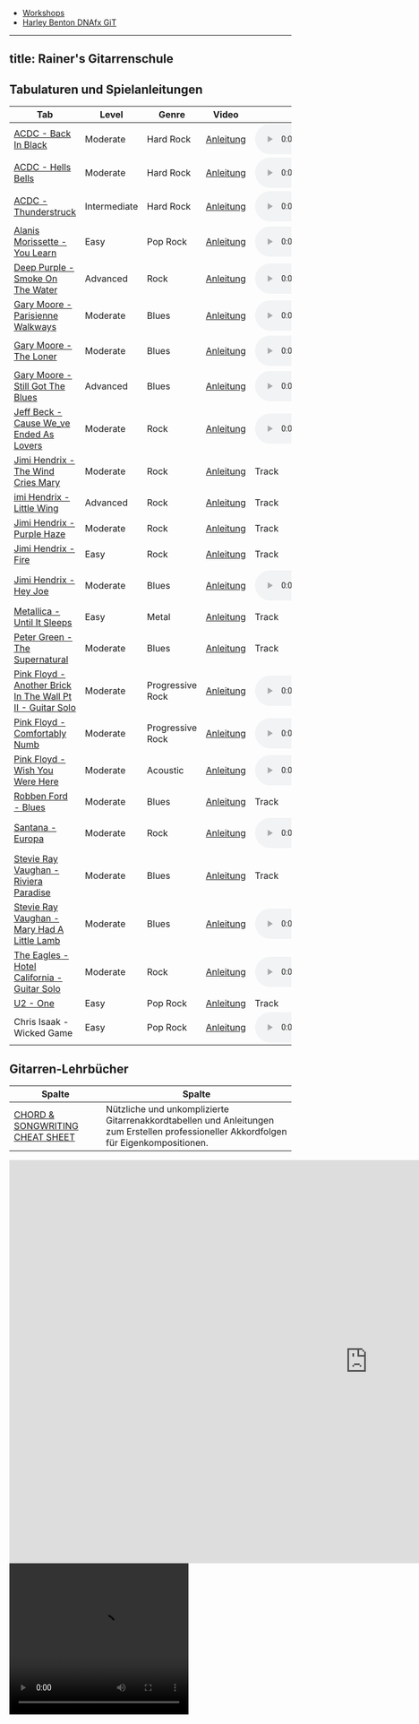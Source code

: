 * <a href="https://rainerlueers.github.io/Gitarrenschule/workshops.html">Workshops</a>
* <a href="https://rainerlueers.github.io/Gitarrenschule/harley_benton_dnafx.html">Harley Benton DNAfx GiT</a>

---
title: Rainer's Gitarrenschule
---  

## Tabulaturen und Spielanleitungen

Tab | Level | Genre | Video | Backing Track | Patch |
---------|---------|---------|---------|---------|---------|
<a href="https://rainerlueers.github.io/Gitarrenschule/Noten/ACDC - Back In Black (Transcribed by Daniele Tornaghi).pdf" target="_blank" rel="noopener noreferrer" >ACDC - Back In Black</a> | Moderate | Hard Rock | <a href="https://www.youtube.com/watch?v=te6-vwJ7Qdo" target="_blank">Anleitung</a> | <audio controls><source src="BackingTrack/Back in Black Guitar Backing Track - ACDC TCDG.mp3" type="audio/mp4"></audio> | Patch |
<a href="https://rainerlueers.github.io/Gitarrenschule/Noten/ACDC - Hells Bells (Transcribed by Daniele Tornaghi).pdf" target="_blank" rel="noopener noreferrer" >ACDC - Hells Bells</a> | Moderate | Hard Rock | <a href="https://www.youtube.com/watch?v=Q27JL86rxvM" target="_blank">Anleitung</a> | <audio controls><source src="BackingTrack/AC DC - Hells Bells Backing Track.mp3" type="audio/mp4"></audio> | Patch |
<a href="https://rainerlueers.github.io/Gitarrenschule/Noten/AC-DC - Thunderstruck (Transcribed by Daniele Tornaghi).pdf" target="_blank" rel="noopener noreferrer" >ACDC - Thunderstruck</a> | Intermediate | Hard Rock | <a href="https://www.youtube.com/watch?v=nIRa199q62s" target="_blank">Anleitung</a> | <audio controls><source src="BackingTrack/AC-DC THUNDERSTRUCK BACKING TRACK.mp3" type="audio/mp4"></audio> | Patch |
<a href="https://rainerlueers.github.io/Gitarrenschule/Noten/Alanis Morissette - You Learn (Transcribed by Daniele Tornaghi).pdf" target="_blank" rel="noopener noreferrer" >Alanis Morissette - You Learn</a> | Easy | Pop Rock | <a href="https://www.youtube.com/watch?v=FfSjaQremF0" target="_blank">Anleitung</a> | <audio controls><source src="BackingTrack/You Learn - backing track only without guitar.mp3" type="audio/mp4"></audio> | Patch |
<a href="https://rainerlueers.github.io/Gitarrenschule/Noten/Deep Purple - Smoke On The Water (Transcribed by Daniele Tornaghi).pdf" target="_blank" rel="noopener noreferrer" >Deep Purple - Smoke On The Water</a> | Advanced | Rock | <a href="https://www.youtube.com/watch?v=pbtAbJRKv1k" target="_blank">Anleitung</a> | <audio controls><source src="BackingTrack/Deep Purple - Smoke on The Water - Backing Track With Vocals.mp3" type="audio/mp4"></audio> | Patch |
<a href="https://rainerlueers.github.io/Gitarrenschule/Noten/Gary Moore - Parisienne Walkways (Transcribed by Daniele Tornaghi).pdf" target="_blank" rel="noopener noreferrer" >Gary Moore - Parisienne Walkways</a> | Moderate | Blues | <a href="https://www.youtube.com/watch?v=q156_6rEvpk" target="_blank">Anleitung</a> | <audio controls><source src="BackingTrack/Gary Moore Parisienne walkways backing track.mp3" type="audio/mp4"></audio> | Patch |
<a href="https://rainerlueers.github.io/Gitarrenschule/Noten/Gary Moore - The Loner (Transcribed by Daniele Tornaghi).pdf" target="_blank" rel="noopener noreferrer" >Gary Moore - The Loner</a> | Moderate | Blues | <a href="https://www.youtube.com/watch?v=mnX5GpAv3Fo" target="_blank">Anleitung</a> | <audio controls><source src="BackingTrack/Gary Moore - The Loner - Backing Track.mp3" type="audio/mp4"></audio> | Patch |
<a href="https://rainerlueers.github.io/Gitarrenschule/Noten/Gary Moore - Still Got The Blues (Transcribed by Daniele Tornaghi).pdf" target="_blank" rel="noopener noreferrer" >Gary Moore - Still Got The Blues</a> | Advanced | Blues | <a href="https://www.youtube.com/watch?v=h2Wo6dZYjVA" target="_blank">Anleitung</a> | <audio controls><source src="BackingTrack/Still Got The Blues - Guitar Backing Track.mp3" type="audio/mp4"></audio> | Patch |
<a href="https://rainerlueers.github.io/Gitarrenschule/Noten/Jeff Beck - Cause We_ve Ended As Lovers (Transcribed by Daniele Tornaghi).pdf" target="_blank" rel="noopener noreferrer" >Jeff Beck - Cause We_ve Ended As Lovers</a> | Moderate | Rock | <a href="https://www.youtube.com/watch?v=glo3jMRlTSw" target="_blank">Anleitung</a> | <audio controls><source src="BackingTrack/Cause Weve Ended as Lovers - Jeff Beck.mp3" type="audio/mp4"></audio> | <a href="https://rainerlueers.github.io/Gitarrenschule/Patches/Jeff Beck.zg1xf" target="_blank" rel="noopener noreferrer" >Zoom G1X Four |
<a href="https://rainerlueers.github.io/Gitarrenschule/Noten/Jimi Hendrix - The Wind Cries Mary (Transcribed by Daniele Tornaghi).pdf" target="_blank" rel="noopener noreferrer" >Jimi Hendrix - The Wind Cries Mary</a> | Moderate | Rock | <a href="https://www.youtube.com/watch?v=KmZN9QFJu5M" target="_blank">Anleitung</a> | Track | Patch |
<a href="https://rainerlueers.github.io/Gitarrenschule/Noten/Jimi Hendrix - Little Wing (Transcribed by Daniele Tornaghi).pdf" target="_blank" rel="noopener noreferrer" >imi Hendrix - Little Wing</a> | Advanced | Rock | <a href="https://www.youtube.com/watch?v=7pagv-_S2Cc" target="_blank">Anleitung</a> | Track | Patch |
<a href="https://rainerlueers.github.io/Gitarrenschule/Noten/Jimi Hendrix - Purple Haze (Transcribed by Daniele Tornaghi).pdf" target="_blank" rel="noopener noreferrer" >Jimi Hendrix - Purple Haze</a> | Moderate | Rock | <a href="https://www.youtube.com/watch?v=xZRxs_KtFko" target="_blank">Anleitung</a> | Track | Patch |
<a href="https://rainerlueers.github.io/Gitarrenschule/Noten/Jimi Hendrix - Fire (Transcribed by Daniele Tornaghi).pdf" target="_blank" rel="noopener noreferrer" >Jimi Hendrix - Fire</a> | Easy | Rock | <a href="https://www.youtube.com/watch?v=O08BHbwY7_4" target="_blank">Anleitung</a> | Track | Patch |
<a href="https://rainerlueers.github.io/Gitarrenschule/Noten/Jimi Hendrix - Hey Joe (Transcribed by Daniele Tornaghi).pdf" target="_blank" rel="noopener noreferrer" >Jimi Hendrix - Hey Joe</a> | Moderate | Blues | <a href="https://www.youtube.com/watch?v=nW9l-zns7Qw" target="_blank">Anleitung</a> | <audio controls><source src="BackingTrack/hey joe guitar backing track with vocals jimi hendrix.mp3" type="audio/mp4"></audio> | <a href="https://rainerlueers.github.io/Gitarrenschule/Patches/Hendrix.zg1xf" target="_blank" rel="noopener noreferrer" >Zoom G1X Four |
<a href="https://rainerlueers.github.io/Gitarrenschule/Noten/Metallica - Until It Sleeps (Transcribed by Daniele Tornaghi).pdf" target="_blank" rel="noopener noreferrer" >Metallica - Until It Sleeps</a> | Easy | Metal | <a href="https://www.youtube.com/watch?v=hUYp-cmtoJ4" target="_blank">Anleitung</a> | Track | Patch |
<a href="https://rainerlueers.github.io/Gitarrenschule/Noten/Peter Green - The Supernatural (Transcribed by Daniele Tornaghi).pdf" target="_blank" rel="noopener noreferrer" >Peter Green - The Supernatural</a> | Moderate | Blues | <a href="https://www.youtube.com/watch?v=5Ybvaz5EUJE" target="_blank">Anleitung</a> | Track | Patch |
<a href="https://rainerlueers.github.io/Gitarrenschule/Noten/Pink Floyd - Another Brick In The Wall Pt II - Guitar Solo (Transcribed by Daniele Tornaghi).pdf" target="_blank" rel="noopener noreferrer" >Pink Floyd - Another Brick In The Wall Pt II - Guitar Solo</a> | Moderate | Progressive Rock | <a href="https://www.youtube.com/watch?v=OZIOKo8bpCs" target="_blank">Anleitung</a> | <audio controls><source src="BackingTrack/Another Brick in the Wall Backing track.mp3" type="audio/mp4"></audio> | Patch |
<a href="https://rainerlueers.github.io/Gitarrenschule/Noten/Pink Floyd - Comfortably Numb (Transcribed by Daniele Tornaghi).pdf" target="_blank" rel="noopener noreferrer" >Pink Floyd - Comfortably Numb</a> | Moderate | Progressive Rock | <a href="https://www.youtube.com/watch?v=V36tR2NIrS4" target="_blank">Anleitung</a> | <audio controls><source src="BackingTrack/Comfortably Numb Backing Track.mp3" type="audio/mp4"></audio> | Patch |
<a href="https://rainerlueers.github.io/Gitarrenschule/Noten/Pink Floyd - Wish You Were Here (Transcribed by Daniele Tornaghi).pdf" target="_blank" rel="noopener noreferrer" >Pink Floyd - Wish You Were Here</a> | Moderate | Acoustic | <a href="https://www.youtube.com/watch?v=WcufELyqdtg" target="_blank">Anleitung</a> | <audio controls><source src="BackingTrack/Wish You Were Here - Backing track.mp3" type="audio/mp4"></audio> | Patch |
<a href="https://rainerlueers.github.io/Gitarrenschule/Noten/Robben Ford - Blues (Transcribed by Daniele Tornaghi).pdf" target="_blank" rel="noopener noreferrer" >Robben Ford - Blues</a> | Moderate | Blues | <a href="https://www.youtube.com/watch?v=r2CAIilb6rQ" target="_blank">Anleitung</a> | Track | Patch |
<a href="https://rainerlueers.github.io/Gitarrenschule/Noten/Santana - Europa (Transcribed by Daniele Tornaghi).pdf" target="_blank" rel="noopener noreferrer" >Santana - Europa</a> | Moderate | Rock | <a href="https://www.youtube.com/watch?v=FLmtF8w_1lc" target="_blank">Anleitung</a> | <audio controls><source src="BackingTrack/Santana - Europa Backing Track.mp3" type="audio/mp4"></audio> | <a href="https://rainerlueers.github.io/Gitarrenschule/Patches/Santana.zg1xf" target="_blank" rel="noopener noreferrer" >Zoom G1X Four</a> |
<a href="https://rainerlueers.github.io/Gitarrenschule/Noten/Stevie Ray Vaughan - Riviera Paradise (Transcribed by Daniele Tornaghi).pdf" target="_blank" rel="noopener noreferrer" >Stevie Ray Vaughan - Riviera Paradise</a> | Moderate | Blues | <a href="https://www.youtube.com/watch?v=1v1bhcpD2t4" target="_blank">Anleitung</a> | Track | Patch |
<a href="https://rainerlueers.github.io/Gitarrenschule/Noten/Stevie Ray Vaughan - Mary Had A Little Lamb (Transcribed by Daniele Tornaghi).pdf" target="_blank" rel="noopener noreferrer" >Stevie Ray Vaughan - Mary Had A Little Lamb</a> | Moderate | Blues | <a href="https://www.youtube.com/watch?v=W8-WDdddZr0" target="_blank">Anleitung</a> | <audio controls><source src="BackingTrack/mary had a little lamb backing track stevie ray vaughan.mp3" type="audio/mp4"></audio> | <a href="https://rainerlueers.github.io/Gitarrenschule/Patches/SRV.zg1xf" target="_blank" rel="noopener noreferrer" >Zoom G1X Four</a> |
<a href="https://rainerlueers.github.io/Gitarrenschule/Noten/The Eagles - Hotel California - Guitar Solo (Transcribed by Daniele Tornaghi).pdf" target="_blank" rel="noopener noreferrer" >The Eagles - Hotel California - Guitar Solo</a> | Moderate | Rock | <a href="https://www.youtube.com/watch?v=MXRMFyzNEJ8" target="_blank">Anleitung</a> | <audio controls><source src="BackingTrack/Eagles - Hotel California - Guitar Solo Backing Track.mp3" type="audio/mp4"></audio> | Patch |
<a href="https://rainerlueers.github.io/Gitarrenschule/Noten/U2 - One (Transcribed by Daniele Tornaghi).pdf" target="_blank" rel="noopener noreferrer" >U2 - One</a> | Easy | Pop Rock | <a href="https://www.youtube.com/watch?v=Xuyl0qJeL5M" target="_blank">Anleitung</a> | Track | Patch |
Chris Isaak - Wicked Game | Easy | Pop Rock | <a href="https://www.youtube.com/watch?v=vM_aJIt7FM0" target="_blank">Anleitung</a> | <audio controls><source src="BackingTrack/Wicked Game - Chris Isaak.mp3" type="audio/mp4"></audio> | Patch |

## Gitarren-Lehrbücher


Spalte | Spalte | 
---------|---------|
<a href="https://rainerlueers.github.io/Gitarrenschule/Books/Guitar_Chord___Songwriting_Cheat_Sheet_2019.pdf" target="_blank" rel="noopener noreferrer" >CHORD & SONGWRITING CHEAT SHEET</a> | Nützliche und unkomplizierte Gitarrenakkordtabellen und Anleitungen zum Erstellen professioneller Akkordfolgen für Eigenkompositionen. |


<iframe width="1280" height="720" src="https://www.youtube.com/embed/ReXgSAs65QA" title="Voll geladen: neue Speicher für die Energiewende – Leschs Kosmos [Ganze TV-Folge] | Harald Lesch" frameborder="0" allow="accelerometer; autoplay; clipboard-write; encrypted-media; gyroscope; picture-in-picture" allowfullscreen></iframe>

<video width="320" height="270" controls autoplay>
<source src="https://www.youtube.com/embed/ReXgSAs65QA" type="video/mp4“></source>
</video>

<a href="#">Top</a> 














